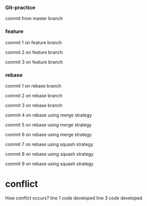### Git-practice
commit from master branch

### feature
commit 1 on feature branch

commit 2 on feature branch

commit 3 on feature branch

### rebase
commit 1 on rebase branch

commit 2 on rebase branch

commit 3 on rebase branch

commit 4 on rebase using merge strategy

commit 5 on rebase using merge strategy

commit 6 on rebase using merge strategy

commit 7 on rebase using squash strategy

commit 8 on rebase using squash strategy

commit 9 on rebase using squash strategy

# conflict
How conflict occurs?
line 1 code developed
line 3 code developed